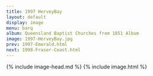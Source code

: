 ```yaml
---
title: 1997 HerveyBay
layout: default
display: image
menu: barq
album: Queensland Baptist Churches from 1851 Album
image: 1997-HerveyBay.jpg
prev: 1997-Emerald.html
next: 1998-Fraser-Coast.html
---
```

{% include image-head.md %}
{% include image.html %}